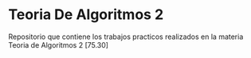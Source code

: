 # Teoria De Algoritmos 2
Repositorio que contiene los trabajos practicos realizados en la materia Teoria de Algoritmos 2 [75.30]
